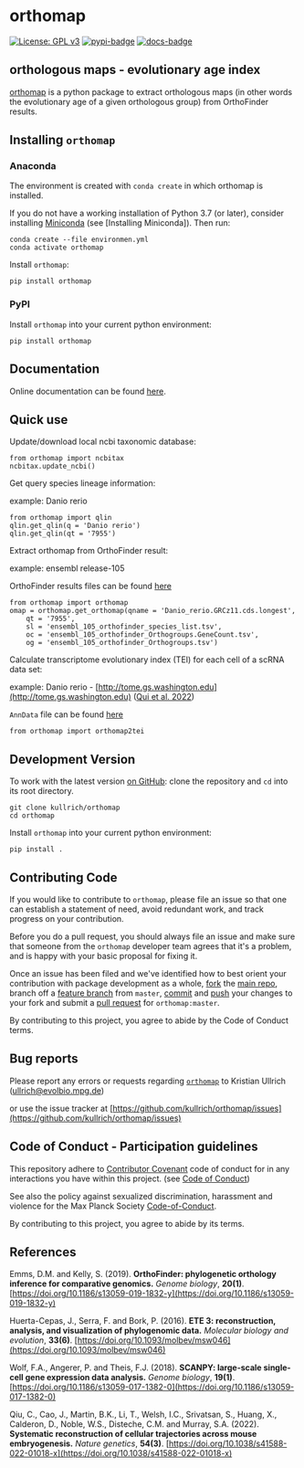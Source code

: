 # orthomap

[![License: GPL v3](https://img.shields.io/badge/License-GPLv3-blue.svg)](https://www.gnu.org/licenses/gpl-3.0)
[![pypi-badge](https://img.shields.io/pypi/v/orthomap)](https://pypi.org/project/orthomap)
[![docs-badge](https://readthedocs.org/projects/orthomap/badge/?version=latest)](https://orthomap.readthedocs.io/en/latest/?badge=latest)

## orthologous maps - evolutionary age index

[orthomap](https://github.com/kullrich/orthomap) is a python package to extract orthologous maps (in other words the evolutionary age of a given orthologous group) from OrthoFinder results.

## Installing `orthomap`

### Anaconda

The environment is created with `conda create` in which orthomap is installed.

If you do not have a working installation of Python 3.7 (or later), consider
installing [Miniconda] (see [Installing Miniconda]). Then run:

```shell
conda create --file environmen.yml
conda activate orthomap
```

Install `orthomap`:

```shell
pip install orthomap
```

### PyPI

Install `orthomap` into your current python environment:

```shell
pip install orthomap
```

## Documentation

Online documentation can be found [here](https://orthomap.readthedocs.io/en/latest/).

## Quick use

Update/download local ncbi taxonomic database:

``` 
from orthomap import ncbitax
ncbitax.update_ncbi()
```

Get query species lineage information:

example: Danio rerio

``` 
from orthomap import qlin
qlin.get_qlin(q = 'Danio rerio')
qlin.get_qlin(qt = '7955')
```

Extract orthomap from OrthoFinder result:

example: ensembl release-105

OrthoFinder results files can be found [here](https://doi.org/10.5281/zenodo.7242264)

```
from orthomap import orthomap
omap = orthomap.get_orthomap(qname = 'Danio_rerio.GRCz11.cds.longest',
    qt = '7955',
    sl = 'ensembl_105_orthofinder_species_list.tsv',
    oc = 'ensembl_105_orthofinder_Orthogroups.GeneCount.tsv',
    og = 'ensembl_105_orthofinder_Orthogroups.tsv')
```

Calculate transcriptome evolutionary index (TEI) for each cell of a scRNA data set:

example: Danio rerio - [http://tome.gs.washington.edu](http://tome.gs.washington.edu)
([Qui et al. 2022](https://www.nature.com/articles/s41588-022-01018-x))

`AnnData` file can be found [here](https://doi.org/10.5281/zenodo.7243602) 

```
from orthomap import orthomap2tei
```

## Development Version

To work with the latest version [on GitHub]: clone the repository and `cd` into its root directory.

```shell
git clone kullrich/orthomap
cd orthomap
```

Install `orthomap` into your current python environment:

```shell
pip install .
```
## Contributing Code

If you would like to contribute to `orthomap`, please file an issue so that one can establish a statement of need, avoid redundant work, and track progress on your contribution.

Before you do a pull request, you should always file an issue and make sure that someone from the `orthomap` developer team agrees that it's a problem, and is happy with your basic proposal for fixing it.

Once an issue has been filed and we've identified how to best orient your contribution with package development as a whole, [fork](https://docs.github.com/en/github/getting-started-with-github/fork-a-repo) the [main repo](https://github.com/kullrich/orthomap/orthomap.git), branch off a [feature branch](https://docs.github.com/en/github/collaborating-with-issues-and-pull-requests/about-branches) from `master`, [commit](https://docs.github.com/en/desktop/contributing-and-collaborating-using-github-desktop/committing-and-reviewing-changes-to-your-project) and [push](https://docs.github.com/en/github/using-git/pushing-commits-to-a-remote-repository) your changes to your fork and submit a [pull request](https://docs.github.com/en/github/collaborating-with-issues-and-pull-requests/proposing-changes-to-your-work-with-pull-requests) for `orthomap:master`.

By contributing to this project, you agree to abide by the Code of Conduct terms.

## Bug reports

Please report any errors or requests regarding [`orthomap`](https://github.com/kullrich/orthomap) to Kristian Ullrich (ullrich@evolbio.mpg.de)

or use the issue tracker at [https://github.com/kullrich/orthomap/issues](https://github.com/kullrich/orthomap/issues)

## Code of Conduct - Participation guidelines

This repository adhere to [Contributor Covenant](http://contributor-covenant.org) code of conduct for in any interactions you have within this project. (see [Code of Conduct](https://github.com/kullrich/orthomap/-/blob/master/CODE_OF_CONDUCT.md))

See also the policy against sexualized discrimination, harassment and violence for the Max Planck Society [Code-of-Conduct](https://www.mpg.de/11961177/code-of-conduct-en.pdf).

By contributing to this project, you agree to abide by its terms.


## References

Emms, D.M. and Kelly, S. (2019). **OrthoFinder: phylogenetic orthology inference for comparative genomics.** *Genome biology*, **20(1)**. [https://doi.org/10.1186/s13059-019-1832-y](https://doi.org/10.1186/s13059-019-1832-y)

Huerta-Cepas, J., Serra, F. and Bork, P. (2016). **ETE 3: reconstruction, analysis, and visualization of phylogenomic data.** *Molecular biology and evolution*, **33(6)**. [https://doi.org/10.1093/molbev/msw046](https://doi.org/10.1093/molbev/msw046)

Wolf, F.A., Angerer, P. and Theis, F.J. (2018). **SCANPY: large-scale single-cell gene expression data analysis.** *Genome biology*, **19(1)**. [https://doi.org/10.1186/s13059-017-1382-0](https://doi.org/10.1186/s13059-017-1382-0)

Qiu, C., Cao, J., Martin, B.K., Li, T., Welsh, I.C., Srivatsan, S., Huang, X., Calderon, D., Noble, W.S., Disteche, C.M. and Murray, S.A. (2022). **Systematic reconstruction of cellular trajectories across mouse embryogenesis.** *Nature genetics*, **54(3)**. [https://doi.org/10.1038/s41588-022-01018-x](https://doi.org/10.1038/s41588-022-01018-x)

[bioconda]: https://bioconda.github.io/
[from pypi]: https://pypi.org/project/orthomap
[miniconda]: http://conda.pydata.org/miniconda.html
[on github]: https://github.com/kullrich/orthomap
